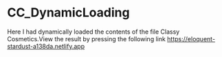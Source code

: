# CC_DynamicLoading
Here I had dynamically loaded the contents of the file Classy Cosmetics.View the result by pressing the following link https://eloquent-stardust-a138da.netlify.app
